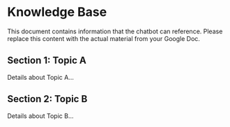 # Knowledge Base

This document contains information that the chatbot can reference.
Please replace this content with the actual material from your Google Doc.

## Section 1: Topic A
Details about Topic A...

## Section 2: Topic B
Details about Topic B...
